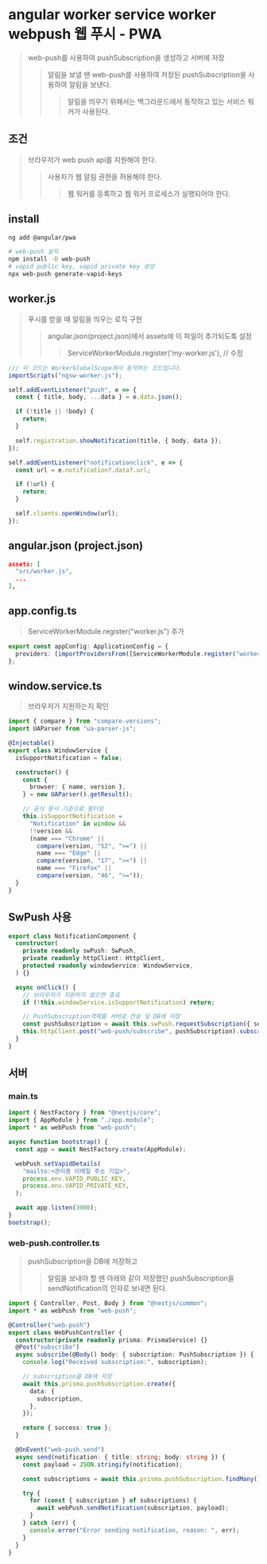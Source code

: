 # angular worker service worker webpush 웹 푸시 - PWA

> web-push를 사용하여 pushSubscription을 생성하고 서버에 저장
>
> > 알림을 보낼 땐 web-push를 사용하여 저장된 pushSubscription을 사용하여 알림을 보낸다.
> >
> > > 알림을 띄우기 위해서는 백그라운드에서 동작하고 있는 서비스 워커가 사용된다.

## 조건

> 브라우저가 web push api를 지원해야 한다.
>
> > 사용자가 웹 알림 권한을 허용해야 한다.
> >
> > > 웹 워커를 등록하고 웹 워커 프로세스가 실행되어야 한다.

## install

```sh
ng add @angular/pwa

# web-push 설치
npm install -D web-push
# vapid public key, vapid private key 생성
npx web-push generate-vapid-keys
```

## worker.js

> 푸시를 받을 때 알림을 띄우는 로직 구현
>
> > angular.json(project.json)에서 assets에 이 파일이 추가되도록 설정
> >
> > > ServiceWorkerModule.register('my-worker.js'), // 수정

```js
/// 이 코드는 WorkerGlobalScope에서 동작하는 코드입니다.
importScripts("ngsw-worker.js");

self.addEventListener("push", e => {
  const { title, body, ...data } = e.data.json();

  if (!title || !body) {
    return;
  }

  self.registration.showNotification(title, { body, data });
});

self.addEventListener("notificationclick", e => {
  const url = e.notification?.data?.url;

  if (!url) {
    return;
  }

  self.clients.openWindow(url);
});
```

## angular.json (project.json)

```json
assets: [
  "src/worker.js",
  ...
],
```

## app.config.ts

> ServiceWorkerModule.register("worker.js") 추가

```ts
export const appConfig: ApplicationConfig = {
  providers: [importProvidersFrom([ServiceWorkerModule.register("worker.js")])],
};
```

## window.service.ts

> 브라우저가 지원하는지 확인

```ts
import { compare } from "compare-versions";
import UAParser from "ua-parser-js";

@Injectable()
export class WindowService {
  isSupportNotification = false;

  constructor() {
    const {
      browser: { name, version },
    } = new UAParser().getResult();

    // 공식 문서 기준으로 필터링
    this.isSupportNotification =
      "Notification" in window &&
      !!version &&
      (name === "Chrome" ||
        compare(version, "52", ">=") ||
        name === "Edge" ||
        compare(version, "17", ">=") ||
        name === "Firefox" ||
        compare(version, "46", ">="));
  }
}
```

## SwPush 사용

```ts
export class NotificationComponent {
  constructor(
    private readonly swPush: SwPush,
    private readonly httpClient: HttpClient,
    protected readonly windowService: WindowService,
  ) {}

  async onClick() {
    // 브라우저가 지원하지 않으면 종료
    if (!this.windowService.isSupportNotification) return;

    // PushSubscription객체를 서버로 전송 및 DB에 저장
    const pushSubscription = await this.swPush.requestSubscription({ serverPublicKey: environment.VAPIDPublicKey });
    this.httpClient.post("web-push/subscribe", pushSubscription).subscribe();
  }
}
```

## 서버

### main.ts

```ts
import { NestFactory } from "@nestjs/core";
import { AppModule } from "./app.module";
import * as webPush from "web-push";

async function bootstrap() {
  const app = await NestFactory.create(AppModule);

  webPush.setVapidDetails(
    "mailto:<관리용 이메일 주소 기입>",
    process.env.VAPID_PUBLIC_KEY,
    process.env.VAPID_PRIVATE_KEY,
  );

  await app.listen(3000);
}
bootstrap();
```

### web-push.controller.ts

> pushSubscription을 DB에 저장하고
>
> > 알림을 보내야 할 땐 아래와 같이 저장했던 pushSubscription을 sendNotification의 인자로 보내면 된다.

```ts
import { Controller, Post, Body } from "@nestjs/common";
import * as webPush from "web-push";

@Controller("web-push")
export class WebPushController {
  constructor(private readonly prisma: PrismaService) {}
  @Post("subscribe")
  async subscribe(@Body() body: { subscription: PushSubscription }) {
    console.log("Received subscription:", subscription);

    // subscription을 DB에 저장
    await this.prisma.pushSubscription.create({
      data: {
        subscription,
      },
    });

    return { success: true };
  }

  @OnEvent("web-push.send")
  async send(notification: { title: string; body: string }) {
    const payload = JSON.stringify(notification);

    const subscriptions = await this.prisma.pushSubscription.findMany();

    try {
      for (const { subscription } of subscriptions) {
        await webPush.sendNotification(subscription, payload);
      }
    } catch (err) {
      console.error("Error sending notification, reason: ", err);
    }
  }
}
```
